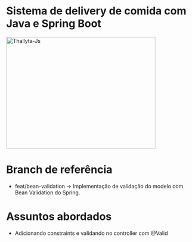# Sistema de delivery de comida com Java e Spring Boot
<img  align="center" alt="Thallyta-Js" height="300" width="400" src="https://cdn.jsdelivr.net/gh/devicons/devicon/icons/spring/spring-original-wordmark.svg" />

# Branch de referência

- feat/bean-validation -> Implementação de validação do modelo com Bean Validation do Spring.

# Assuntos abordados

- Adicionando constraints e validando no controller com @Valid
